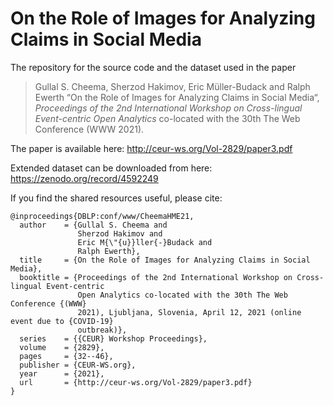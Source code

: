 # On the Role of Images for Analyzing Claims in Social Media

The repository for the source code and the dataset used in the paper

> Gullal S. Cheema, Sherzod Hakimov, Eric Müller-Budack and Ralph Ewerth “On the Role of Images for Analyzing Claims in Social Media“, *Proceedings of the 2nd International Workshop on Cross-lingual Event-centric Open Analytics* co-located with the 30th The Web Conference (WWW 2021).

The paper is available here: http://ceur-ws.org/Vol-2829/paper3.pdf

Extended dataset can be downloaded from here: https://zenodo.org/record/4592249

If you find the shared resources useful, please cite:
```
@inproceedings{DBLP:conf/www/CheemaHME21,
  author    = {Gullal S. Cheema and
               Sherzod Hakimov and
               Eric M{\"{u}}ller{-}Budack and
               Ralph Ewerth},
  title     = {On the Role of Images for Analyzing Claims in Social Media},
  booktitle = {Proceedings of the 2nd International Workshop on Cross-lingual Event-centric
               Open Analytics co-located with the 30th The Web Conference {(WWW}
               2021), Ljubljana, Slovenia, April 12, 2021 (online event due to {COVID-19}
               outbreak)},
  series    = {{CEUR} Workshop Proceedings},
  volume    = {2829},
  pages     = {32--46},
  publisher = {CEUR-WS.org},
  year      = {2021},
  url       = {http://ceur-ws.org/Vol-2829/paper3.pdf}
}
```
